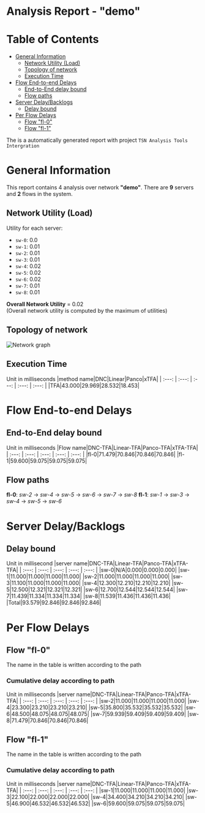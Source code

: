 
Analysis Report - "demo"
========================

Table of Contents
=================

* [General Information](#general-information)
	* [Network Utility (Load)](#network-utility-load)
	* [Topology of network](#topology-of-network)
	* [Execution Time](#execution-time)
* [Flow End-to-end Delays](#flow-end-to-end-delays)
	* [End-to-End delay bound](#end-to-end-delay-bound)
	* [Flow paths](#flow-paths)
* [Server Delay/Backlogs](#server-delaybacklogs)
	* [Delay bound](#delay-bound)
* [Per Flow Delays](#per-flow-delays)
	* [Flow "fl-0"](#flow-fl-0)
	* [Flow "fl-1"](#flow-fl-1)


The is a automatically generated report with project `TSN Analysis Tools Intergration`

# General Information


This report contains 4 analysis over network **"demo"**.
There are **9** servers and **2** flows in the system.
## Network Utility (Load)
  
Utility for each server:
- `sw-0`: 0.0
- `sw-1`: 0.01
- `sw-2`: 0.01
- `sw-3`: 0.01
- `sw-4`: 0.02
- `sw-5`: 0.02
- `sw-6`: 0.02
- `sw-7`: 0.01
- `sw-8`: 0.01
  
**Overall Network Utility** = 0.02  
(Overall network utility is computed by the maximum of utilities)
## Topology of network
  
![Network graph][topo]
## Execution Time
  
Unit in milliseconds
|method name|DNC|Linear|Panco|xTFA|
| :---: | :---: | :---: | :---: | :---: |
|TFA|43.000|29.969|28.532|18.453|

# Flow End-to-end Delays

## End-to-End delay bound
  
Unit in milliseconds
|Flow name|DNC-TFA|Linear-TFA|Panco-TFA|xTFA-TFA|
| :---: | :---: | :---: | :---: | :---: |
|fl-0|71.479|70.846|70.846|70.846|
|fl-1|59.600|59.075|59.075|59.075|

## Flow paths

**fl-0**: _sw-2_ -> _sw-4_ -> _sw-5_ -> _sw-6_ -> _sw-7_ -> _sw-8_
**fl-1**: _sw-1_ -> _sw-3_ -> _sw-4_ -> _sw-5_ -> _sw-6_

# Server Delay/Backlogs

## Delay bound
  
Unit in millisecond
|server name|DNC-TFA|Linear-TFA|Panco-TFA|xTFA-TFA|
| :---: | :---: | :---: | :---: | :---: |
|sw-0|N/A|0.000|0.000|0.000|
|sw-1|11.000|11.000|11.000|11.000|
|sw-2|11.000|11.000|11.000|11.000|
|sw-3|11.100|11.000|11.000|11.000|
|sw-4|12.300|12.210|12.210|12.210|
|sw-5|12.500|12.321|12.321|12.321|
|sw-6|12.700|12.544|12.544|12.544|
|sw-7|11.439|11.334|11.334|11.334|
|sw-8|11.539|11.436|11.436|11.436|
|Total|93.579|92.846|92.846|92.846|

# Per Flow Delays

## Flow "fl-0"
  
The name in the table is written according to the path
### Cumulative delay according to path
  
Unit in milliseconds
|server name|DNC-TFA|Linear-TFA|Panco-TFA|xTFA-TFA|
| :---: | :---: | :---: | :---: | :---: |
|sw-2|11.000|11.000|11.000|11.000|
|sw-4|23.300|23.210|23.210|23.210|
|sw-5|35.800|35.532|35.532|35.532|
|sw-6|48.500|48.075|48.075|48.075|
|sw-7|59.939|59.409|59.409|59.409|
|sw-8|71.479|70.846|70.846|70.846|

## Flow "fl-1"
  
The name in the table is written according to the path
### Cumulative delay according to path
  
Unit in milliseconds
|server name|DNC-TFA|Linear-TFA|Panco-TFA|xTFA-TFA|
| :---: | :---: | :---: | :---: | :---: |
|sw-1|11.000|11.000|11.000|11.000|
|sw-3|22.100|22.000|22.000|22.000|
|sw-4|34.400|34.210|34.210|34.210|
|sw-5|46.900|46.532|46.532|46.532|
|sw-6|59.600|59.075|59.075|59.075|



[topo]: /Users/chunzuo/Documents/tony/courses/ica2_project/src/example/demo_topo.png
